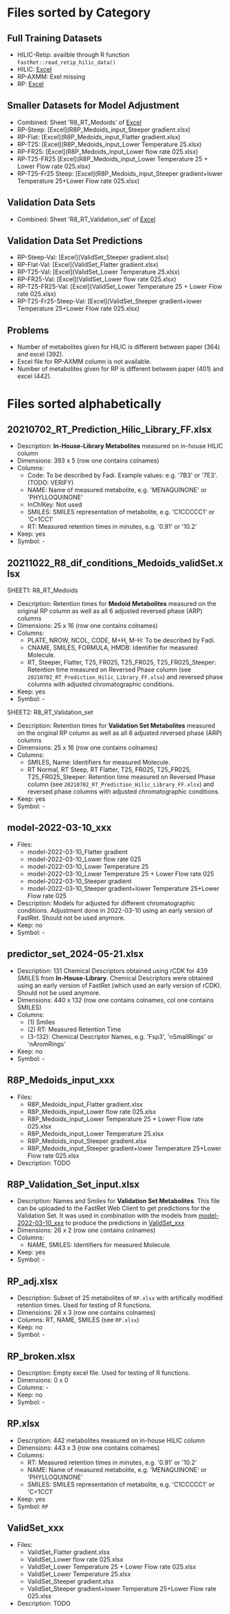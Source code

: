 # Files sorted by Category

<!-- no toc -->
## Full Training Datasets

- HILIC-Retip: availble through R function `FastRet::read_retip_hilic_data()`
- HILIC: [Excel](20210702_RT_Prediction_Hilic_Library_FF.xlsx)
- RP-AXMM: Exel missing
- RP: [Excel](RP.xlsx)

## Smaller Datasets for Model Adjustment

- Combined: Sheet 'R8_RT_Medoids' of [Excel](20211022_R8_dif_conditions_Medoids_validSet.xlsx)
- RP-Steep: [Excel](R8P_Medoids_input_Steeper gradient.xlsx)
- RP-Flat: [Excel](R8P_Medoids_input_Flatter gradient.xlsx)
- RP-T25: [Excel](R8P_Medoids_input_Lower Temperature 25.xlsx)
- RP-FR25: [Excel](R8P_Medoids_input_Lower flow rate 025.xlsx)
- RP-T25-FR25  [Excel](R8P_Medoids_input_Lower Temperature 25 + Lower Flow rate 025.xlsx)
- RP-T25-Fr25 Steep: [Excel](R8P_Medoids_input_Steeper gradient+lower Temperature 25+Lower Flow rate 025.xlsx)

## Validation Data Sets

- Combined: Sheet 'R8_RT_Validation_set' of [Excel](20211022_R8_dif_conditions_Medoids_validSet.xlsx)

## Validation Data Set Predictions

- RP-Steep-Val: [Excel](ValidSet_Steeper gradient.xlsx)
- RP-Flat-Val: [Excel](ValidSet_Flatter gradient.xlsx)
- RP-T25-Val: [Excel](ValidSet_Lower Temperature 25.xlsx)
- RP-FR25-Val: [Excel](ValidSet_Lower flow rate 025.xlsx)
- RP-T25-FR25-Val: [Excel](ValidSet_Lower Temperature 25 + Lower Flow rate 025.xlsx)
- RP-T25-Fr25-Steep-Val: [Excel](ValidSet_Steeper gradient+lower Temperature 25+Lower Flow rate 025.xlsx)

## Problems

- Number of metabolites given for HILIC is different between paper (364) and excel (392).
- Excel file for RP-AXMM column is not available.
- Number of metabolites given for RP is different between paper (401) and excel (442).

# Files sorted alphabetically

## 20210702_RT_Prediction_Hilic_Library_FF.xlsx

- Description: **In-House-Library Metabolites** measured on in-house HILIC column
- Dimensions: 393 x 5 (row one contains colnames)
- Columns:
    - Code: To be described by Fadi. Example values: e.g. '7B3' or '7E3'. (TODO: VERIFY)
    - NAME: Name of measured metabolite, e.g. 'MENAQUINONE' or 'PHYLLOQUINONE'
    - InChlKey: Not used
    - SMILES: SMILES representation of metabolite, e.g. 'C1CCCCC1' or 'C=1CC1'
    - RT: Measured retention times in minutes, e.g. '0.91' or '10.2'
- Keep: yes
- Symbol: -

## 20211022_R8_dif_conditions_Medoids_validSet.xlsx

SHEET1: R8_RT_Medoids

- Description: Retention times for **Medoid Metabolites** measured on the original RP column as well as all 6 adjusted reversed phase (ARP) columns
- Dimensions: 25 x 16 (row one contains colnames)
- Columns:
    - PLATE, NROW, NCOL, CODE, M+H, M-H: To be described by Fadi.
    - CNAME, SMILES, FORMULA, HMDB: Identifier for measured Molecule.
    - RT, Steeper, Flatter, T25, FR025, T25_FR025, T25_FR025_Steeper: Retention time measured on Reversed Phase column (see `20210702_RT_Prediction_Hilic_Library_FF.xlsx`) and reversed phase columns with adjusted chromatographic conditions.
- Keep: yes
- Symbol: -

SHEET2: R8_RT_Validation_set

- Description: Retention times for **Validation Set Metabolites** measured on the original RP column as well as all 6 adjusted reversed phase (ARP) columns
- Dimensions: 25 x 16 (row one contains colnames)
- Columns:
    - SMILES, Name: Identifiers for measured Molecule.
    - RT Normal, RT Steep, RT Flatter, T25, FR025, T25_FR025, T25_FR025_Steeper: Retention time measured on Reversed Phase column (see `20210702_RT_Prediction_Hilic_Library_FF.xlsx`) and reversed phase columns with adjusted chromatographic conditions.
- Keep: yes
- Symbol: -

## model-2022-03-10_xxx

- Files:
    - model-2022-03-10_Flatter gradient
    - model-2022-03-10_Lower flow rate 025
    - model-2022-03-10_Lower Temperature 25
    - model-2022-03-10_Lower Temperature 25 + Lower Flow rate 025
    - model-2022-03-10_Steeper gradient
    - model-2022-03-10_Steeper gradient+lower Temperature 25+Lower Flow rate 025
- Description: Models for adjusted for different chromatographic conditions. Adjustment done in 2022-03-10 using an early version of FastRet. Should not be used anymore.
- Keep: no
- Symbol: -

## predictor_set_2024-05-21.xlsx

- Description: 131 Chemical Descriptors obtained using rCDK for 439 SMILES from **In-House-Library**. Chemical Descriptors were obtained using an early version of FastRet (which used an early version of rCDK). Should not be used anymore.
- Dimensions: 440 x 132 (row one contains colnames, col one contains SMILES)
- Columns:
    - (1) Smiles
    - (2) RT: Measured Retention Time
    - (3-132): Chemical Descriptor Names, e.g. 'Fsp3', 'nSmallRings' or 'nAromRings'
- Keep: no
- Symbol: -

## R8P_Medoids_input_xxx

- Files:
    - R8P_Medoids_input_Flatter gradient.xlsx
    - R8P_Medoids_input_Lower flow rate 025.xlsx
    - R8P_Medoids_input_Lower Temperature 25 + Lower Flow rate 025.xlsx
    - R8P_Medoids_input_Lower Temperature 25.xlsx
    - R8P_Medoids_input_Steeper gradient.xlsx
    - R8P_Medoids_input_Steeper gradient+lower Temperature 25+Lower Flow rate 025.xlsx
- Description: TODO

## R8P_Validation_Set_input.xlsx

- Description: Names and Smiles for **Validation Set Metabolites**. This file can be uploaded to the FastRet Web Client to get predictions for the Validation Set. It was used in combination with the models from [model-2022-03-10_xxx](#model-2022-03-10_xxx) to produce the predictions in [ValidSet_xxx](#validset_xxx)
- Dimensions: 26 x 2 (row one contains colnames)
- Columns:
    - NAME, SMILES: Identifiers for measured Molecule.
- Keep: yes
- Symbol: -

## RP_adj.xlsx

- Description: Subset of 25 metabolites of `RP.xlsx` with artifically modified retention times. Used for testing of R functions.
- Dimensions: 26 x 3 (row one contains colnames)
- Columns: RT, NAME, SMILES (see `RP.xlsx`)
- Keep: no
- Symbol: -

## RP_broken.xlsx

- Description: Empty excel file. Used for testing of R functions.
- Dimensions: 0 x 0
- Columns: -
- Keep: no
- Symbol: -

## RP.xlsx

- Description: 442 metabolites measured on in-house HILIC column
- Dimensions: 443 x 3 (row one contains colnames)
- Columns:
    - RT: Measured retention times in minutes, e.g. '0.91' or '10.2'
    - NAME: Name of measured metabolite, e.g. 'MENAQUINONE' or 'PHYLLOQUINONE'
    - SMILES: SMILES representation of metabolite, e.g. 'C1CCCCC1' or 'C=1CC1'
- Keep: yes
- Symbol: `RP`

## ValidSet_xxx

- Files:
    - ValidSet_Flatter gradient.xlsx
    - ValidSet_Lower flow rate 025.xlsx
    - ValidSet_Lower Temperature 25 + Lower Flow rate 025.xlsx
    - ValidSet_Lower Temperature 25.xlsx
    - ValidSet_Steeper gradient.xlsx
    - ValidSet_Steeper gradient+lower Temperature 25+Lower Flow rate 025.xlsx
- Description: TODO
